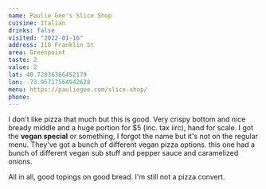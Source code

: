 ```yaml
---
name: Paulie Gee's Slice Shop
cuisine: Italian
drinks: false
visited: "2022-01-16"
address: 110 Franklin St
area: Greenpoint
taste: 2
value: 2
lat: 40.72836366452179
lon: -73.95717564942628
menu: https://pauliegee.com/slice-shop/
phone:
---
```


I don't like pizza that much but this is good. Very crispy bottom and nice bready middle and a huge portion for $5 (inc. tax iirc), hand for scale. I got the **vegan special** or something, I forgot the name but it's not on the regular menu. They've got a bunch of different vegan pizza options. this one had a bunch of different vegan sub stuff and pepper sauce and caramelized onions.

All in all, good topings on good bread. I'm still not a pizza convert.
